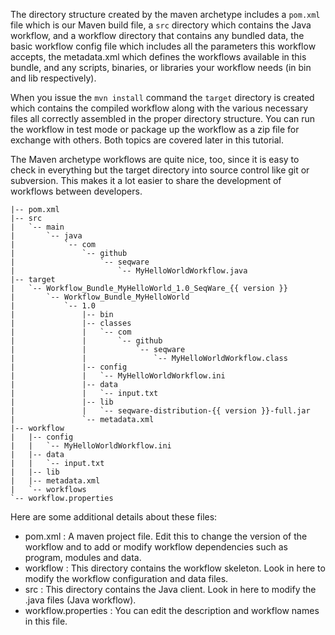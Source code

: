 The directory structure created by the maven archetype includes a
`pom.xml` file which is our Maven build file, a `src` directory
which contains the Java workflow, and a workflow directory that contains any
bundled data, the basic workflow config file which includes all the parameters
this workflow accepts, the metadata.xml which defines the workflows available
in this bundle, and any scripts, binaries, or libraries your workflow needs (in
bin and lib respectively).

When you issue the `mvn install` command the `target` directory is created
which contains the compiled workflow along with the various necessary files all
correctly assembled in the proper directory structure.  You can 
run the workflow in test mode or package up the workflow as a zip file for
exchange with others. Both topics are covered later in this tutorial.

The Maven archetype workflows are quite nice, too, since it is easy to check in
everything but the target directory into source control like git or subversion.
This makes it a lot easier to share the development of workflows between
developers.

```
|-- pom.xml
|-- src
|   `-- main
|       `-- java
|           `-- com
|               `-- github
|                   `-- seqware
|                       `-- MyHelloWorldWorkflow.java
|-- target
|   `-- Workflow_Bundle_MyHelloWorld_1.0_SeqWare_{{ version }}
|       `-- Workflow_Bundle_MyHelloWorld
|           `-- 1.0
|               |-- bin
|               |-- classes
|               |   `-- com
|               |       `-- github
|               |           `-- seqware
|               |               `-- MyHelloWorldWorkflow.class
|               |-- config
|               |   `-- MyHelloWorldWorkflow.ini
|               |-- data
|               |   `-- input.txt
|               |-- lib
|               |   `-- seqware-distribution-{{ version }}-full.jar
|               `-- metadata.xml
|-- workflow
|   |-- config
|   |   `-- MyHelloWorldWorkflow.ini
|   |-- data
|   |   `-- input.txt
|   |-- lib
|   |-- metadata.xml
|   `-- workflows
`-- workflow.properties
```

Here are some additional details about these files:

* pom.xml
: A maven project file. Edit this to change the version of the workflow and to add or modify workflow dependencies such as program, modules and data.
* workflow
: This directory contains the workflow skeleton. Look in here to modify the workflow configuration and data files.
* src
: This directory contains the Java client. Look in here to modify the .java files (Java workflow).
* workflow.properties
: You can edit the description and workflow names in this file.

